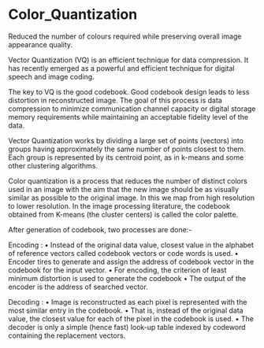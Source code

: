 # Color_Quantization
Reduced the number of colours required while preserving overall image appearance quality.

Vector Quantization (VQ) is an efficient technique for data compression. It has recently emerged as a powerful and efficient technique for digital speech and image coding.

The key to VQ is the good codebook. Good codebook design leads to less distortion in reconstructed image. The goal of this process is data compression to minimize communication channel capacity or digital storage memory requirements while maintaining an acceptable fidelity level of the data.

Vector Quantization works by dividing a large set of points (vectors) into groups having approximately the same number of points closest to them. Each group is represented by its centroid point, as in k-means and some other clustering algorithms.

Color quantization is a process that reduces the number of distinct colors used in an image with the aim that the new image should be as visually similar as possible to the original image. In this we map from high resolution to lower resolution. In the image processing literature, the codebook obtained from K-means (the cluster centers) is called the color palette.

After generation of codebook, two processes are done:-

Encoding : • Instead of the original data value, closest value in the alphabet of reference vectors called codebook vectors or code words is used. • Encoder tires to generate and assign the address of codebook vector in the codebook for the input vector. • For encoding, the criterion of least minimum distortion is used to generate the codebook • The output of the encoder is the address of searched vector.

Decoding : • Image is reconstructed as each pixel is represented with the most similar entry in the codebook. • That is, instead of the original data value, the closest value for each of the pixel in the codebook is used. • The decoder is only a simple (hence fast) look-up table indexed by codeword containing the replacement vectors.
